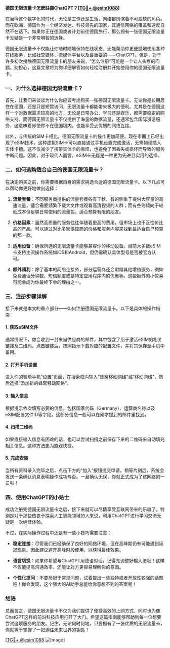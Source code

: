 **德国无限流量卡怎麽註冊ChatGPT？[[TG💪+ @esim1088](https://t.me/s/esim1088)]**

在当今这个数字化的时代，无论是工作还是生活，网络都扮演着不可或缺的角色。而在欧洲，德国作为一个经济发达、科技领先的国家，其通信网络的覆盖和速度自然不在话下。如果你正在德国或者计划前往德国旅行，那么拥有一张德国无限流量卡无疑是一个非常明智的选择。

德国无限流量卡不仅能让你随时随地保持在线状态，还能帮助你更便捷地使用各种在线服务，比如社交媒体、流媒体平台以及最重要的——ChatGPT。但是，对于许多初次接触德国无限流量卡的朋友来说，“怎么注册”可能是一个让人头疼的问题。别担心，这篇文章将为你详细解答如何轻松注册并开始使用你的德国无限流量卡。

### 一、为什么选择德国无限流量卡？

首先，让我们来谈谈为什么你应该考虑购买一张德国无限流量卡。无论你是长期居住在德国，还是只是短暂访问，无限流量卡都能带来极大的便利。尤其是在德国这样一个对数据需求较高的地方，无论是日常办公、学习还是娱乐，都需要稳定的网络支持。而德国无限流量卡不仅提供了海量的数据流量，还通常包含国际漫游服务，这意味着即使你不在德国境内，也能享受到优质的网络连接。

此外，与传统的SIM卡相比，德国无限流量卡的操作更加简便。现在市面上已经出现了eSIM技术，这种虚拟SIM卡可以直接通过手机设置完成激活，无需物理插入实体卡槽。这不仅减少了携带实体卡的麻烦，也避免了因丢失或损坏而导致的服务中断问题。因此，对于现代人而言，eSIM卡无疑是一种更为先进且实用的选择。

### 二、如何选购适合自己的德国无限流量卡？

在决定购买之前，你需要根据自身的需求挑选合适的德国无限流量卡。以下几点可以帮助你更好地做出选择：

1. **流量套餐**：不同服务商提供的流量套餐各有千秋。有的侧重于提供大容量的高速流量，适合需要频繁下载大文件或观看高清视频的人群；而有些则倾向于较低成本但足够日常使用的流量包，适合预算有限的朋友。
   
2. **价格因素**：虽然高质量的服务往往伴随着更高的费用，但市场上也不乏性价比高的产品。可以通过对比多家供应商的价格和服务内容来找到最适合自己预算的那一款。

3. **适用设备**：确保所选的无限流量卡能够兼容你的移动设备。目前大多数eSIM卡支持主流操作系统如iOS和Android，但仍需确认具体型号是否被官方认可。

4. **额外福利**：除了基本的网络连接外，部分运营商还会附赠其他增值服务，例如免费通话分钟数、短信额度或是特定应用程序内的优惠等。这些额外的小惊喜可能会成为你最终下单的理由之一。

### 三、注册步骤详解

接下来就是本文的重点部分——如何注册德国无限流量卡。以下是具体的操作指南：

#### 1. 获取eSIM文件
通常情况下，你会收到一封来自供应商的邮件，其中包含了用于激活eSIM的相关链接及二维码。点击链接后，按照指示下载对应的配置文件，并将其保存至手机中备用。

#### 2. 打开手机设置
进入你的智能手机“设置”页面，在搜索框内输入“蜂窝移动网络”或“移动网络”，然后选择“添加新的蜂窝移动网络”。

#### 3. 输入信息
根据提示依次填写必要的信息，包括国家代码（Germany）、运营商名称以及eSIM配置文件ID等字段。这部分信息一般可以在刚才提到的邮件里找到。

#### 4. 扫描二维码
如果直接输入信息有困难的话，也可以尝试扫描之前保存下来的二维码来自动填充相关信息。这种方法更为直观快捷。

#### 5. 完成安装
当所有资料录入完毕之后，点击下方的“加入”按钮提交申请。稍等片刻后，系统会发送一条确认消息表明操作成功与否。一旦确认无误，你就正式成为了该网络的一员啦！

### 四、使用ChatGPT的小贴士

成功注册完德国无限流量卡之后，接下来就可以尽情享受互联网带来的乐趣了。特别是对于那些热衷于探索人工智能领域的人来说，利用ChatGPT进行学习交流无疑是一次绝佳体验。

不过，在实际操作过程中还是有一些小技巧需要注意：

- **稳定连接**：尽管我们已经确保了良好的网络环境，但在高峰期仍有可能遇到延迟现象。因此建议避开高峰时段使用，以获得最佳效果。
  
- **语言切换**：如果你希望与ChatGPT用德语对话，记得先调整好输入法哦！这样不仅能提高沟通效率，还能让对方更容易理解你的意图。
  
- **个性化提问**：不要局限于常规问题，试着提出一些独特或者开放性较强的话题吧！你会发现，这个强大的AI助手总能给你意想不到的答案呢！

### 结语

总而言之，德国无限流量卡不仅为我们提供了便捷高效的上网方式，同时也为像ChatGPT这样的前沿科技应用打开了大门。希望这篇指南能够帮助到每一位想要尝试这项服务的朋友。记住，无论何时何地，只要拥有了一张优质的无限流量卡，你就等于掌握了一把通往未来世界的钥匙！

[[TG💪+ @esim1088](https://t.me/s/esim1088) ![Image](https://i.postimg.cc/4NQfJmqS/Snipaste-2025-05-13-00-14-12.png)]